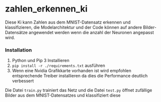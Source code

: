 # zahlen_erkennen_ki

Diese Ki kann Zahlen aus dem MNIST-Datensatz erkennen und klassifizieren, die Modelarchitektur und der Code können auf andere Bilder-Datensätze angewendet werden wenn die anzahl der Neuronen angepasst wird.

### Installation
1. Python und Pip 3 Installieren
2. `pip install -r ./requirements.txt` ausführen
3. Wenn eine Nvidia Grafikkarte vorhanden ist wird empfohlen entsprechende Treiber installieren da dies die Performance deutlich verbessert

Die Datei `train.py` trainiert das Netz und die Datei `test.py` öffnet zufällige Bilder aus dem MNIST-Datensatzes und klassifiziert diese
